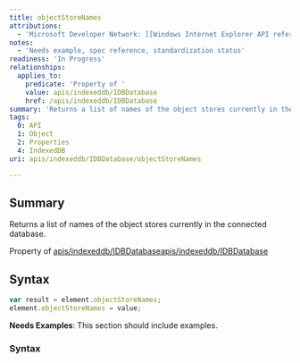 ```yaml
---
title: objectStoreNames
attributions:
  - 'Microsoft Developer Network: [[Windows Internet Explorer API reference](http://msdn.microsoft.com/en-us/library/ie/hh828809%28v=vs.85%29.aspx) Article]'
notes:
  - 'Needs example, spec reference, standardization status'
readiness: 'In Progress'
relationships:
  applies_to:
    predicate: 'Property of '
    value: apis/indexeddb/IDBDatabase
    href: /apis/indexeddb/IDBDatabase
summary: 'Returns a list of names of the object stores currently in the connected database.'
tags:
  0: API
  1: Object
  2: Properties
  4: IndexedDB
uri: apis/indexeddb/IDBDatabase/objectStoreNames

---
```

## Summary

Returns a list of names of the object stores currently in the connected database.

Property of [apis/indexeddb/IDBDatabase](/apis/indexeddb/IDBDatabase)[apis/indexeddb/IDBDatabase](/apis/indexeddb/IDBDatabase)

## Syntax

``` js
var result = element.objectStoreNames;
element.objectStoreNames = value;
```

**Needs Examples**: This section should include examples.

### Syntax
